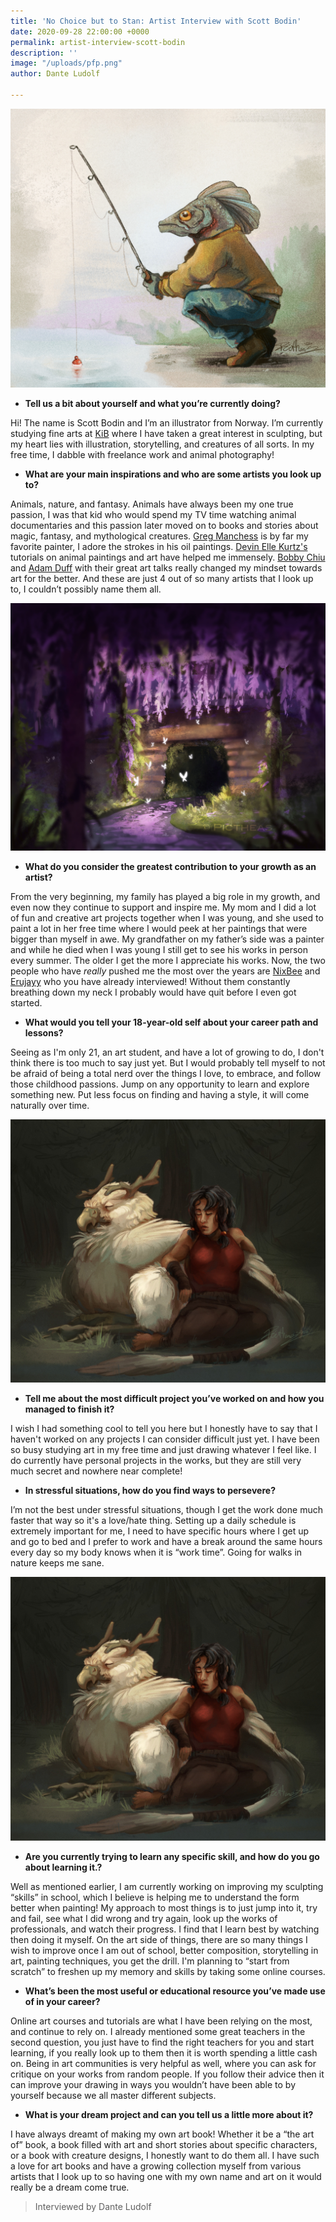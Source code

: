 ```yaml
---
title: 'No Choice but to Stan: Artist Interview with Scott Bodin'
date: 2020-09-28 22:00:00 +0000
permalink: artist-interview-scott-bodin
description: ''
image: "/uploads/pfp.png"
author: Dante Ludolf

---
```

![](/uploads/scott-bodin-fishing.jpg)

* **Tell us a bit about yourself and what you’re currently doing?**

Hi! The name is Scott Bodin and I’m an illustrator from Norway. I’m currently studying fine arts at [KiB](https://www.kib.no/) where I have taken a great interest in sculpting, but my heart lies with illustration, storytelling, and creatures of all sorts. In my free time, I dabble with freelance work and animal photography!

* **What are your main inspirations and who are some artists you look up to?**

Animals, nature, and fantasy. Animals have always been my one true passion, I was that kid who would spend my TV time watching animal documentaries and this passion later moved on to books and stories about magic, fantasy, and mythological creatures. [Greg Manchess](https://www.manchess.com/) is by far my favorite painter, I adore the strokes in his oil paintings. [Devin Elle Kurtz's](http://www.devinellekurtz.com/) tutorials on animal paintings and art have helped me immensely. [Bobby Chiu](https://www.youtube.com/user/digitalbobert/videos) and [Adam Duff](https://www.youtube.com/user/AdamationStation) with their great art talks really changed my mindset towards art for the better. And these are just 4 out of so many artists that I look up to, I couldn’t possibly name them all.

![](/uploads/scott-bodin-color-4.jpg)

* **What do you consider the greatest contribution to your growth as an artist?**

From the very beginning, my family has played a big role in my growth, and even now they continue to support and inspire me. My mom and I did a lot of fun and creative art projects together when I was young, and she used to paint a lot in her free time where I would peek at her paintings that were bigger than myself in awe. My grandfather on my father’s side was a painter and while he died when I was young I still get to see his works in person every summer. The older I get the more I appreciate his works. Now, the two people who have _really_ pushed me the most over the years are [NixBee](https://www.instagram.com/artofnixbee/) and [Erujayy](https://www.instagram.com/erujayy/) who you have already interviewed! Without them constantly breathing down my neck I probably would have quit before I even got started.

* **What would you tell your 18-year-old self about your career path and lessons?**

Seeing as I'm only 21, an art student, and have a lot of growing to do, I don't think there is too much to say just yet. But I would probably tell myself to not be afraid of being a total nerd over the things I love, to embrace, and follow those childhood passions. Jump on any opportunity to learn and explore something new. Put less focus on finding and having a style, it will come naturally over time.

![](/uploads/scott-bodin-titan.jpg)

* **Tell me about the most difficult project you’ve worked on and how you managed to finish it?**

I wish I had something cool to tell you here but I honestly have to say that I haven't worked on any projects I can consider difficult just yet. I have been so busy studying art in my free time and just drawing whatever I feel like. I do currently have personal projects in the works, but they are still very much secret and nowhere near complete!

* **In stressful situations, how do you find ways to persevere?**

I’m not the best under stressful situations, though I get the work done much faster that way so it's a love/hate thing. Setting up a daily schedule is extremely important for me, I need to have specific hours where I get up and go to bed and I prefer to work and have a break around the same hours every day so my body knows when it is “work time”. Going for walks in nature keeps me sane.

![](/uploads/scott-bodin-titan.jpg)

* **Are you currently trying to learn any specific skill, and how do you go about learning it.?**

Well as mentioned earlier, I am currently working on improving my sculpting “skills” in school, which I believe is helping me to understand the form better when painting! My approach to most things is to just jump into it, try and fail, see what I did wrong and try again, look up the works of professionals, and watch their progress. I find that I learn best by watching then doing it myself. On the art side of things, there are so many things I wish to improve once I am out of school, better composition, storytelling in art, painting techniques, you get the drill. I'm planning to “start from scratch” to freshen up my memory and skills by taking some online courses.

* **What’s been the most useful or educational resource you’ve made use of in your career?**

Online art courses and tutorials are what I have been relying on the most, and continue to rely on. I already mentioned some great teachers in the second question, you just have to find the right teachers for you and start learning, if you really look up to them then it is worth spending a little cash on. Being in art communities is very helpful as well, where you can ask for critique on your works from random people. If you follow their advice then it can improve your drawing in ways you wouldn’t have been able to by yourself because we all master different subjects.

* **What is your dream project and can you tell us a little more about it?**

I have always dreamt of making my own art book! Whether it be a “the art of” book, a book filled with art and short stories about specific characters, or a book with creature designs, I honestly want to do them all. I have such a love for art books and have a growing collection myself from various artists that I look up to so having one with my own name and art on it would really be a dream come true.

> Interviewed by Dante Ludolf